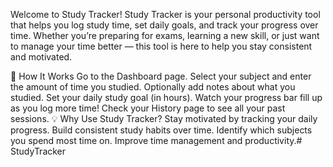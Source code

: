 Welcome to Study Tracker!
Study Tracker is your personal productivity tool that helps you log study time, set daily goals, and track your progress over time. Whether you’re preparing for exams, learning a new skill, or just want to manage your time better — this tool is here to help you stay consistent and motivated.

📌 How It Works
Go to the Dashboard page.
Select your subject and enter the amount of time you studied.
Optionally add notes about what you studied.
Set your daily study goal (in hours).
Watch your progress bar fill up as you log more time!
Check your History page to see all your past sessions.
💡 Why Use Study Tracker?
Stay motivated by tracking your daily progress.
Build consistent study habits over time.
Identify which subjects you spend most time on.
Improve time management and productivity.# StudyTracker
